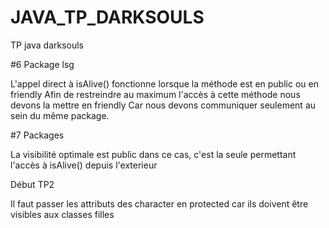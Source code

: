 # JAVA_TP_DARKSOULS
TP java darksouls


#6 Package lsg

L'appel direct à isAlive() fonctionne lorsque la méthode est en public ou en friendly
Afin de restreindre au maximum l'accès à cette méthode nous devons la mettre en friendly
Car nous devons communiquer seulement au sein du même  package.

#7 Packages

La visibilité optimale est public dans ce cas, c'est la seule permettant l'accès à isAlive() depuis l'exterieur

Début TP2

Il faut passer les attributs des character en protected car ils doivent être visibles aux classes filles